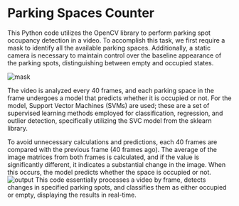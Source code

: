 # Parking Spaces Counter
This Python code utilizes the OpenCV library to perform parking spot occupancy detection in a video.
To accomplish this task, we first require a mask to identify all the available parking spaces. Additionally, a static camera is necessary to maintain control over the baseline appearance of the parking spots, distinguishing between empty and occupied states.

![mask](https://github.com/karinaaq/parking-space-counter/assets/67199946/c5766474-9217-4f32-8839-5c18b8756473)

The video is analyzed every 40 frames, and each parking space in the frame undergoes a model that predicts whether it is occupied or not. For the model, Support Vector Machines (SVMs) are used; these are a set of supervised learning methods employed for classification, regression, and outlier detection, specifically utilizing the SVC model from the sklearn library.

To avoid unnecessary calculations and predictions, each 40 frames are compared with the previous frame (40 frames ago). The average of the image matrices from both frames is calculated, and if the value is significantly different, it indicates a substantial change in the image. When this occurs, the model predicts whether the space is occupied or not.
![output](https://github.com/karinaaq/parking-space-counter/assets/67199946/be458166-dd19-405d-a0ee-1783305d8c3f)
This code essentially processes a video by frame, detects changes in specified parking spots, and classifies them as either occupied or empty, displaying the results in real-time.

